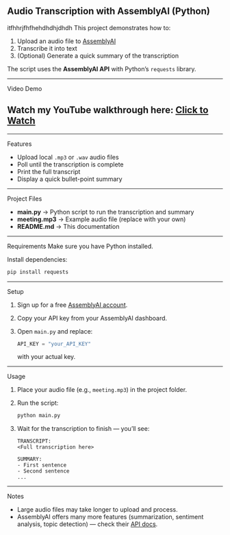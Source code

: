 ## Audio Transcription with AssemblyAI (Python)
itfhhrjfhfhehdhdhjdhdh
This project demonstrates how to:
1. Upload an audio file to [AssemblyAI](https://www.assemblyai.com/)  
2. Transcribe it into text  
3. (Optional) Generate a quick summary of the transcription  

The script uses the **AssemblyAI API** with Python’s `requests` library.

---
Video Demo

Watch my YouTube walkthrough here: [Click to Watch](https://youtu.be/1gGsAqEORME)
---
---

 Features
- Upload local `.mp3` or `.wav` audio files
- Poll until the transcription is complete
- Print the full transcript
- Display a quick bullet-point summary

---

 Project Files
- **main.py** → Python script to run the transcription and summary  
- **meeting.mp3** → Example audio file (replace with your own)  
- **README.md** → This documentation  

---

 Requirements
Make sure you have Python  installed.

Install dependencies:
```bash
pip install requests
````

---

 Setup

1. Sign up for a free [AssemblyAI account](https://www.assemblyai.com/).
2. Copy your API key from your AssemblyAI dashboard.
3. Open `main.py` and replace:

   ```python
   API_KEY = "your_API_KEY"
   ```

   with your actual key.

---

 Usage

1. Place your audio file (e.g., `meeting.mp3`) in the project folder.
2. Run the script:

   ```bash
   python main.py
   ```
3. Wait for the transcription to finish — you’ll see:

   ```
   TRANSCRIPT:
   <Full transcription here>

   SUMMARY:
   - First sentence
   - Second sentence
   ...
   ```

---

 


Notes

* Large audio files may take longer to upload and process.
* AssemblyAI offers many more features (summarization, sentiment analysis, topic detection) — check their [API docs](https://www.assemblyai.com/docs/).



